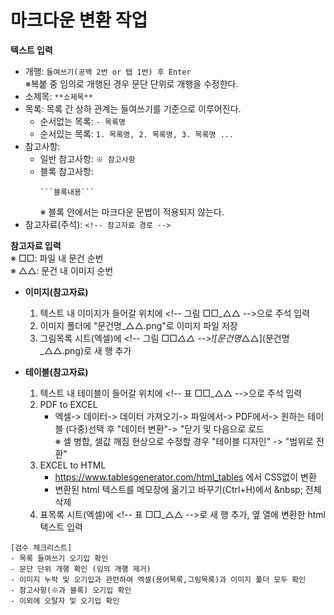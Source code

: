 # 마크다운 변환 작업

 **텍스트 입력**  
- 개행: ```들여쓰기(공백 2번 or 탭 1번) 후 Enter```  
  ※복붙 중 임의로 개행된 경우 문단 단위로 개행을 수정한다.
- 소제목: ```**소제목**```
- 목록: 목록 간 상하 관계는 들여쓰기를 기준으로 이루어진다.
  - 순서없는 목록: ```- 목록명```
  - 순서있는 목록: ```1. 목록명, 2. 목록명, 3. 목록명 ...```
- 참고사항: 
  - 일반 참고사항: ```※ 참고사항```
  - 블록 참고사항: 
    ```
    ```블록내용```
    ```  
    ※ 블록 안에서는 마크다운 문법이 적용되지 않는다.
- 참고자료(주석): ```<!-- 참고자료 경로 -->```

**참고자료 입력**  
※ □□: 파일 내 문건 순번  
※ △△: 문건 내 이미지 순번

- **이미지(참고자료)**
  1. 텍스트 내 이미지가 들어갈 위치에 \<!-- 그림 □□_△△ -->으로 주석 입력
  2. 이미지 폴더에 "문건명_△△.png"로 이미지 파일 저장  
  3. 그림목록 시트(엑셀)에 \<!-- 그림 □□_△△ -->\!\[문건명_△△]\(문건명_△△.png)로 새 행 추가  

- **테이블(참고자료)**
  1. 텍스트 내 테이블이 들어갈 위치에 \<!-- 표 □□_△△ -->으로 주석 입력
  2. PDF to EXCEL
      - 엑셀-> 데이터-> 데이터 가져오기-> 파일에서-> PDF에서-> 원하는 테이블 (다중)선택 후 "데이터 변환"->  "닫기 및 다음으로 로드    
       ※ 셀 병합, 셀값 깨짐 현상으로 수정할 경우 "테이블 디자인" -> "범위로 전환"
  3. EXCEL to HTML
      - https://www.tablesgenerator.com/html_tables 에서 CSS없이 변환
      - 변환된 html 텍스트를 메모장에 옮기고 바꾸기(Ctrl+H)에서 \&nbsp; 전체 삭제
  4. 표목록 시트(엑셀)에 \<!-- 표 □□_△△ -->로 새 행 추가, 옆 열에 변환한 html 텍스트 입력
```
[검수 체크리스트]
- 목록 들여쓰기 오기입 확인
- 문단 단위 개행 확인 (임의 개행 제거)
- 이미지 누락 및 오기입과 관련하여 엑셀(용어목록,그림목록)과 이미지 폴더 모두 확인
- 참고사항(※과 블록) 오기입 확인
- 이외에 오탈자 및 오기입 확인
```

